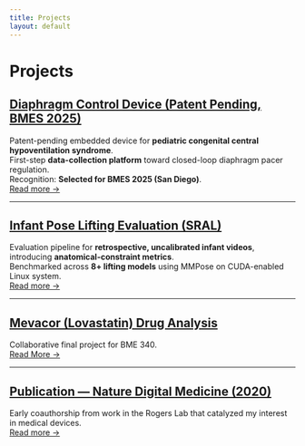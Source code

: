 ```yaml
---
title: Projects
layout: default
---
```


# Projects

## [Diaphragm Control Device (Patent Pending, BMES 2025)](/projects/diaphragm-control/)
Patent-pending embedded device for **pediatric congenital central hypoventilation syndrome**.  
First-step **data-collection platform** toward closed-loop diaphragm pacer regulation.  
Recognition: **Selected for BMES 2025 (San Diego)**.  
[Read more →](/projects/diaphragm-control/)

---

## [Infant Pose Lifting Evaluation (SRAL)](/projects/infant-pose-pipeline/)
Evaluation pipeline for **retrospective, uncalibrated infant videos**, introducing **anatomical-constraint metrics**.  
Benchmarked across **8+ lifting models** using MMPose on CUDA-enabled Linux system.  
[Read more →](/projects/infant-pose-pipeline/)

---

## [Mevacor (Lovastatin) Drug Analysis](/projects/lovastatin/)
Collaborative final project for BME 340.  
[Read More →](/projects/lovastatin/)

---

## [Publication — Nature Digital Medicine (2020)](/publications/nature-digital-medicine/)
Early coauthorship from work in the Rogers Lab that catalyzed my interest in medical devices.  
[Read more →](/publications/nature-digital-medicine/)
